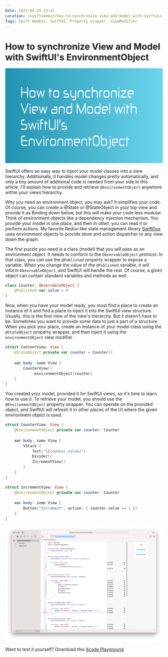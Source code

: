 ```yaml
---
Date: 2021-04-25 13:42
Location: /swiftwombat/how-to-synchronize-view-and-model-with-swiftuis-environmentobject
Tags: Swift Wombat, SwiftUI, Property wrapper, ViewModifier
---
```


# How to synchronize View and Model with SwiftUI's EnvironmentObject

![How to synchronize View and Model with SwiftUI's EnvironmentObject](/weblog/swiftwombat/covers/how_to_synchronize_view_and_model_with_swiftui_s_environmentobject.png)

SwiftUI offers an easy way to inject your model classes into a view hierarchy. Additionally, it handles model changes pretty automatically, and only a tiny amount of additional code is needed from your side.In this article, I'll explain how to provide and retrieve `@EnvironmentObject` anywhere within your views hierarchy.

Why you need an environment object, you may ask? It simplifies your code. Of course, you can create a @State or @StateObject in your top view and provide it as Binding down below, but this will make your code less modular. Think of environment objects like a dependency injection mechanism. You provide your model in one place, and then in other, you can read it or perform actions. My favorite Redux-like state management library [SwiftDux](https://github.com/StevenLambion/SwiftDux) uses environment objects to provide store and action dispatcher to any view down the graph.

The first puzzle you need is a class (model) that you will pass as an environment object. It needs to conform to the `ObservableObject` protocol. In that class, you can use the `@Published` property wrapper to expose a variable. When you change the value of the `@Published` variable, it will inform `ObservableObject`, and SwiftUI will handle the rest. Of course, a given object can contain standard variables and methods as well.

```swift
class Counter: ObservableObject {
    @Published var value = 0
}
```

Now, when you have your model ready, you must find a place to create an instance of it and find a place to inject it into the SwiftUI view structure. Usually, this is the first view of the view's hierarchy. But it doesn't have to be. Sometimes you want to provide some data to just a part of a structure. When you pick your place, create an instance of your model class using the `@StateObject` property wrapper, and then inject it using the `environmentObject` view modifier

```swift
struct ContentView: View {
    @StateObject private var counter = Counter()
    
    var body: some View {
        CounterView()
            .environmentObject(counter)
    }
}
```

You created your model, provided it for SwiftUI views, so it's time to learn how to use it. To retrieve your model, you should use the `@EnvironmentObject` property wrapper. You can operate on the provided object, and SwiftUI will refresh it in other places of the UI where the given environment object is used.

```swift
struct CounterView: View {
    @EnvironmentObject private var counter: Counter

    var body: some View {
        VStack {
            Text("\(counter.value)")
            Divider()
            IncrementView()
        }
    }
}
```

```swift
struct IncrementView: View {
    @EnvironmentObject private var counter: Counter

    var body: some View {
        Button("Increment", action: { counter.value += 1 })
    }
}
```

![Xcode Playground with EnvironmentObject example](/weblog/swiftwombat/images/25/enviroment_object_xcode_playground.png)

Want to test it yourself? Download this [Xcode Playground](https://github.com/kamilpowalowski/swiftwombat-projects/tree/main/EnvironmentObject).
